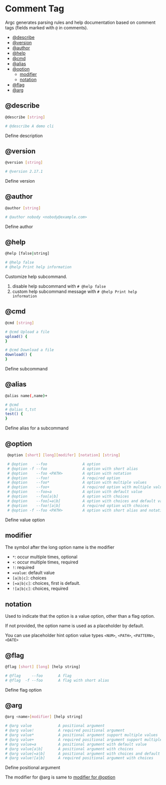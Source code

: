 
# Comment Tag

Argc generates parsing rules and help documentation based on comment tags (fields marked with `@` in comments).

  - [@describe](#describe)
  - [@version](#version)
  - [@author](#author)
  - [@help](#help)
  - [@cmd](#cmd)
  - [@alias](#alias)
  - [@option](#option)
    - [modifier](#modifier)
    - [notation](#notation)
  - [@flag](#flag)
  - [@arg](#arg)

## @describe

```sh
@describe [string]

# @describe A demo cli
```

Define description

## @version

```sh
@version [string]

# @version 2.17.1 
```

Define version


## @author

```sh
@author [string]

# @author nobody <nobody@example.com>
```

Define author

## @help

```sh
@help [false|string]

# @help false   
# @help Print help information
```
Customize help subcommand.

1. disable help subcommand with `# @help false`
2. custom help subcommand message with `# @help Print help information`

## @cmd

```sh
@cmd [string]

# @cmd Upload a file
upload() {
}

# @cmd Download a file
download() {
}
```
Define subcommand

## @alias

```sh
@alias name(,name)+

# @cmd
# @alias t,tst
test() {
}
```
Define alias for a subcommand

## @option

```sh
 @option [short] [long][modifer] [notation] [string]

 # @option    --foo                A option
 # @option -f --foo                A option with short alias
 # @option    --foo <PATH>         A option with notation
 # @option    --foo!               A required option
 # @option    --foo*               A option with multiple values
 # @option    --foo+               A required option with multiple values
 # @option    --foo=a              A option with default value
 # @option    --foo[a|b]           A option with choices
 # @option    --foo[=a|b]          A option with choices and default value
 # @option    --foo![a|b]          A required option with choices
 # @option -f --foo <PATH>         A option with short alias and notation
```

Define value option

## modifier

The symbol after the long option name is the modifier

- `*`: occur multiple times, optional
- `+`: occur multiple times, required
- `!`: required
- `=value`: default value
- `[a|b|c]`: choices
- `[=a|b|c]`: choices, first is default.
- `![a|b|c]`: choices, required

## notation

Used to indicate that the option is a value option, other than a flag option.

If not provided, the option name is used as a placeholder by default.

You can use placeholder hint option value types `<NUM>`, `<PATH>`, `<PATTERN>`, `<DATE>`

## @flag

```sh
@flag [short] [long] [help string]

# @flag     --foo       A flag
# @flag  -f --foo       A flag with short alias
```

Define flag option

## @arg

```sh
@arg <name>[modifier] [help string]

# @arg value            A positional argument
# @arg value!           A required positional argument
# @arg value*           A positional argument support multiple values
# @arg value+           A required positional argument support multiple values
# @arg value=a          A positional argument with default value
# @arg value[a|b]       A positional argument with choices
# @arg value[=a|b]      A positional argument with choices and default value
# @arg value![a|b]      A required positional argument with choices
```
Define positional argument

The modifier for @arg is same to [modifier for @option](#modifier)
